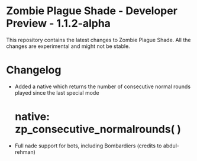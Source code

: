 # Zombie Plague Shade - Developer Preview - 1.1.2-alpha

This repository contains the latest changes to Zombie Plague Shade. All the changes are experimental and might not be stable.

# Changelog

- Added a native which returns the number of consecutive normal rounds played since the last special mode
  # native: zp_consecutive_normalrounds( )
- Full nade support for bots, including Bombardiers (credits to abdul-rehman)
